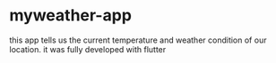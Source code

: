 # myweather-app
this app tells us the current temperature and weather condition of our location. it was fully developed with flutter
